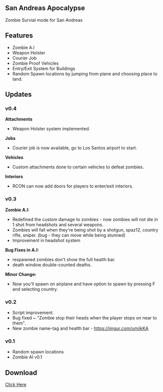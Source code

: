 
## San Andreas Apocalypse
Zombie Survial mode for San Andreas

## Features
- Zombie A.I
- Weapon Holster
- Courier Job
- Zombie Proof Vehicles
- Entry/Exit System for Buildings 
- Random Spawn locations by jumping from plane and choosing place to land.

## Updates
### v0.4
**Attachments**
* Weapon Holster system implemented.

**Jobs**
* Courier job is now available, go to Los Santos airport to start.

**Vehicles**
* Custom attachments done to certain vehicles to defeat zombies.

**Interiors**
* RCON can now add doors for players to enter/exit interiors.
### v0.3
**Zombie A.I:**
* Redefined the custom damage to zombies - now zombies will not die in 1 shot from headshots and several weapons.
* Zombies will fall when they're being shot by a shotgun, spaz12, country rifle, sniper. (bug - they can move while being stunned)
* Improvement in headshot system

**Bug Fixes in A.I:**
* respawned zombies don't show the full health bar.
* death window double-counted deaths.

**Minor Change:**
* Now you'll spawn on airplane and have option to spawn by pressing F and selecting country.

### v0.2
* Script improvement.
* Bug fixed ~ "Zombie stop their heads when the player stops on near to them".
* New zombie name-tag and health bar - https://imgur.com/umiikKA

### v0.1
* Random spawn locations
* Zombie AI v0.1 

## Download
<a href = "https://github.com/siddharthamks/SAA/releases">Click Here</a>
